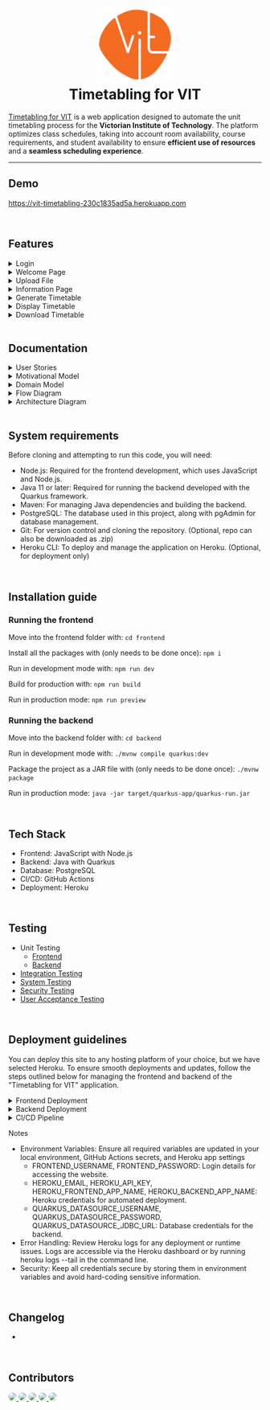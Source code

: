 <h1 align="center">
  <img src="frontend/src/assets/cropped-vit-logo.png" width="150px"/><br/>
  Timetabling for VIT
</h1>

[Timetabling for VIT](https://vit-timetabling-230c1835ad5a.herokuapp.com) is a web application designed to automate the unit timetabling process for the **Victorian Institute of Technology**. The platform optimizes class schedules, taking into account room availability, course requirements, and student availability to ensure **efficient use of resources** and a **seamless scheduling experience**.

<hr/>

## Demo

https://vit-timetabling-230c1835ad5a.herokuapp.com

<br/>


## Features

<details>
  <summary>Login</summary>

  Users can log in with a pre-set username and password provided by Team Jet Edge.
</details>
<details>
  <summary>Welcome Page</summary>

  After logging in, users are presented with two options:
  - Generate Timetable: Starts the process of uploading a student enrolment Excel file to generate a new timetable.
  - Modify Timetable: Allows users to edit existing timetables by navigating to the Timetable Page.
</details>
<details>
  <summary>Upload File</summary>

  - Selecting “Generate Timetable” on the Welcome Page brings up the "Upload File" pop-up window.
  - Click **UPLOAD FILE** at the top to select and upload the student enrolment Excel file.
  - After uploading, click **PROCEED** at the bottom to move to the Information Page.
</details>
<details>
  <summary>Information Page</summary>

  On the Information Page, users can edit room and unit information as needed.
  - Certain columns (Campus, Course, Unit Code, Enrolled Students) in the Unit Table are parsed directly from the uploaded Excel file and cannot be modified.
  - Right-clicking on a cell opens a context menu for more options, such as inserting or deleting rows.

Once editing is complete, click **NEXT** at the bottom right to proceed to the Generate Timetable page.
</details>
<details>
  <summary>Generate Timetable</summary>
  
  - Click **GENERATE TIMETABLE** to start the timetabling process.
  - The processing icon will indicate progress and return to its original state once generation is complete.
  - Click **NEXT** at the bottom right to move to the Timetable Page.
</details>
<details>
  <summary>Display Timetable</summary>
  
  - Users can view the timetable by campus by selecting campus names on the left-hand side of the page.
  - Drag-and-Drop Editing: Users can drag and drop units to adjust room and time allocations as needed. Click **SAVE CHANGES** to apply edits to the database.
  - Note: The system will display a warning if:
    - A unit overlaps with another time slot (“OVERLAPPED”).
    - A unit is assigned outside a designated room (“ASSIGN ACTIVITIES TO ROOMS ONLY”).
</details>
<details>
  <summary>Download Timetable</summary>
  
  If no further changes are needed, click **DOWNLOAD TIMETABLE** at the bottom to download the campus timetable as a ZIP file.
</details>

<br/>

## Documentation

<details>
  <summary>User Stories</summary>
  
  | Issue key | Epic Name                        | User Story Name                                                                                                                                 | User Story                                                                                                                                                                                                                                                                                                                                                             | Priority |
| --------- | -------------------------------- | ----------------------------------------------------------------------------------------------------------------------------------------------- | ---------------------------------------------------------------------------------------------------------------------------------------------------------------------------------------------------------------------------------------------------------------------------------------------------------------------------------------------------------------------- | -------- |
| KAN-51    | Automate Timetable Generation    | Add workdays to algorithms                                                                                                                      | As a student support team member,<br>I want the scheduling algorithm to work across 5 working days instead of just one day,<br>so that we can create timetables for the entire week, offering more flexibility and better scheduling options for students.                                                                                                             | High     |
| KAN-41    | Automate Timetable Generation    | Connect to Azure database                                                                                                                       | As a Student Service team member,<br>I want to store semester and campus information for later retrieval,<br>So that I can view and edit them later down the line without having to re-enter all the data, which saves time and effort.                                                                                                                                | High     |
| KAN-32    | Automate Timetable Generation    | Constraint 1: no students have overlapping units                                                                                                | As a student service team member,<br>I want to implement a constraint that ensures no student has overlapping classes<br>so that students can attend all their enrolled classes without any scheduling conflicts.                                                                                                                                                      | Highest  |
| KAN-45    | Automate Timetable Generation    | Constraint 2: no overlapping units are in the same room                                                                                         | As a student service team member,<br>I want to implement a constraint that ensures no two classes are scheduled in the same classroom at the same time<br>so that there are no conflicts or double-bookings in the timetable, ensuring each class has a dedicated space.                                                                                               | Highest  |
| KAN-34    | Automate Timetable Generation    | Constraint 3: ensure room capacity is not less than allocated unit size                                                                         | As a student service team member,<br>I want to implement a constraint that ensures the room size is greater than or equal to the class size<br>so that all scheduled classes have adequate space for all enrolled students.                                                                                                                                            | Highest  |
| KAN-52    | Automate Timetable Generation    | Constraint 4: lab units prefer lab rooms                                                                                                        | As a student service team member,<br>I want to implement a constraint that ensures lab units are allocated to lab rooms whenever possible<br>so that practical classes are held in appropriate environments conducive to hands-on learning.                                                                                                                            | Highest  |
| KAN-53    | Automate Timetable Generation    | Constraint 5 (Room Availability Constraint): Filter the room in Front End (if a room is labelled not available, do not sent it to the backend). | As a student service team member,<br>I want to label the rooms as available or not,<br>so that only available rooms are scheduled.                                                                                                                                                                                                                                     | High     |
| KAN-56    | Automate Timetable Generation    | Front end persistence using indexedDB                                                                                                           | As a Student Service Team member,<br>I want all input data to be saved at least until I have finished inputting all data necessary for generating the timetable<br>so that I can input all the data for the schedule process.                                                                                                                                          | High     |
| KAN-57    | Automate Timetable Generation    | Store and get info from database                                                                                                                | As a Student Service Team member,<br>I want to store semester and campus information for later retrieval,<br>so that I can view and edit them later down the line without having to re-enter all the data, which saves time and effort.                                                                                                                                | Medium   |
| KAN-92    | General                          | Improve UI/UX design on frontend                                                                                                                | As a Student Service Team member,<br>I want the product to be aesthetically feasible,<br>so that it would match with other VIT websites                                                                                                                                                                                                                                | Lowest   |
| KAN-91    | General                          | Skip button straight to timetable page                                                                                                          | As a Student Service Team member,<br>I want to be able to modify my previously generated timetable right away<br>so that I can save time                                                                                                                                                                                                                               | High     |
| KAN-77    | Security                         | Basic Authentication at backend                                                                                                                 | As a Student Service Team member,<br>I want to ensure that access to the backend is secured using Basic Authentication<br>so that only authorized users can interact with the system.                                                                                                                                                                                  | High     |
| KAN-76    | Security                         | Integrate with backend Basic Auth + reroute to login page                                                                                       | As a Student Service Team member,<br>I want the application to be secure<br>so that only authorised personnel can access the website to use its functionalities and view VIT’s timetables.                                                                                                                                                                             | High     |
| KAN-37    | Store Timetable Input Data       | Allow classes to take up more than 1 timeslot                                                                                                   | As a Student Service Team member,<br>I want to be able to make timetables with class durations of varying length<br>so that I can have flexibility in the classes I plan to have at my institution, and still be able to generate a timetable for them.                                                                                                                | Highest  |
| KAN-26    | Store Timetable Input Data       | Build campus data input page                                                                                                                    | As a member of the Student Service Team,<br>I want to input information about each campus<br>so that the timetables I want to generate is specific to each campus.                                                                                                                                                                                                     | Medium   |
| KAN-27    | Store Timetable Input Data       | Build classroom/lab data input page                                                                                                             | As a member of the Student Service Team,<br>I want to input information about each building and classroom<br>so that lessons can be allocated to a physical location.                                                                                                                                                                                                  | Medium   |
| KAN-25    | Store Timetable Input Data       | Build course data input page                                                                                                                    | As a member of the Student Service Team,<br>I want to input information about each course<br>so that the timetable for students enrolled in each course is different.                                                                                                                                                                                                  | Medium   |
| KAN-24    | Store Timetable Input Data       | Build file upload page for enrolment info                                                                                                       | As a member of the Student Service Team,<br>I want timetables to be generated using the enrolment information of the current semester<br>so that classroom/space allocation will be efficient and adjust dynamically between semesters.                                                                                                                                | Highest  |
| KAN-36    | Store Timetable Input Data       | Client side page routing                                                                                                                        | As a Student Service Team member,<br>I want lower load time when navigating between pages,<br>so that I can get my tasks done faster.                                                                                                                                                                                                                                  | Medium   |
| KAN-39    | Store Timetable Input Data       | Connect Quarkus backend with React frontend                                                                                                     | As a Student Service Team member,<br>I want to enter data and for it to be processed to generate a timetable.<br>so that I can have an automated and quick way to create timetables, without loads of manual labour.                                                                                                                                                   | Medium   |
| KAN-20    | Store Timetable Input Data       | Design data Input UI                                                                                                                            | As a member of the Student Service Team,<br>I want the system to have an user-friendly data input interface,<br>so that I can submit information for generating timetables quickly.                                                                                                                                                                                    | High     |
| KAN-21    | Store Timetable Input Data       | Setup database                                                                                                                                  | As a Student Service Team member,<br>I want to store semester and campus information for later retrieval,<br>So that I can view and edit them later down the line without having to re-enter all the data, which saves time and effort.                                                                                                                                | Highest  |
| KAN-43    | Store Timetable Input Data       | Take into account classrooms and labs priority constraint                                                                                       | As a Student Service Team member,<br>I want to prioritize the allocation of specific classrooms and labs based on their suitability for certain courses<br>so that the timetable reflects the optimal use of resources, ensuring that specialized spaces are reserved for classes that require them.                                                                   | High     |
| KAN-59    | Store and get info from database | Store generated timetable to database                                                                                                           | As a Student Service Team member,<br>I want to store semester and campus information for later retrieval,<br>so that I can view and edit them later down the line without having to re-enter all the data, which saves time and effort.<br>This is not completed for Sprint 1 due to our change of backend framework. This will be moved to Sprint 2.                  | Medium   |
| KAN-58    | Store and get info from database | Store student enrolment info from .xlsx file                                                                                                    | As a Student Service Team member,<br>I want to store semester and campus information for later retrieval,<br>So that I can view and edit them later down the line without having to re-enter all the data, which saves time and effort.                                                                                                                                | Medium   |
| KAN-69    | Testing and Deployment           | Backend deployment                                                                                                                              | As a Student Service Team member,<br>I want the backend of the application to be properly deployed<br>so that it reliably processes data and supports frontend interactions.                                                                                                                                                                                           | High     |
| KAN-62    | Testing and Deployment           | Backend Unit Tests                                                                                                                              | As a developer,<br>I want to thoroughly test the backend functions and modules,<br>so that I can catch bugs early, validate the behaviour of APIs, and verify the correctness of business logic, ensuring that all unit tests pass when individual components are tested in isolation.                                                                                 | High     |
| KAN-87    | Testing and Deployment           | Connect deployed frontend to the deployed backend                                                                                               | As a Student Service Team member,<br>I want the application to generate timetables using a deployed backend<br>so that I don’t have to run the backend locally.                                                                                                                                                                                                        | Highest  |
| KAN-68    | Testing and Deployment           | Frontend deployment                                                                                                                             | As a Student Service Team member,<br>I want the front end of the application to be properly deployed<br>so that I can access and interact with the system’s interface seamlessly.                                                                                                                                                                                      | High     |
| KAN-65    | Testing and Deployment           | Frontend Unit Tests                                                                                                                             | As a Student Service Team member,<br>I want the application UI to be free of bugs<br>so that I can work efficiently.                                                                                                                                                                                                                                                   | Medium   |
| KAN-82    | Testing and Deployment           | Integration Tests                                                                                                                               | As a Student Service Team member,<br>I want the application to be able to communicate seamlessly with the backend<br>so that I can work coherently.                                                                                                                                                                                                                    | Medium   |
| KAN-83    | Testing and Deployment           | Security Tests                                                                                                                                  | As a backend developer,<br>I want the backend to enforce secure access to endpoints,<br>so that unauthorized users cannot access sensitive data or system functionalities.                                                                                                                                                                                             | Medium   |
| KAN-94    | Testing and Deployment           | System Tests                                                                                                                                    | As a system tester,<br>I want to test the entire timetable system comprehensively, including functional, usability, and performance aspects,<br>so that I can ensure it meets the specified requirements and works seamlessly in real-world scenarios.                                                                                                                 | High     |
| KAN-95    | Testing and Deployment           | User Acceptance Tests                                                                                                                           | As a student service team member or administrator,<br>I want to interact with the timetable system in a real-world scenario,<br>so that I can verify that the system meets my needs, is easy to use, and satisfies all business requirements.                                                                                                                          | High     |
| KAN-84    | View and Edit Timetable          | Change website tab name to "Timetabling for VIT"                                                                                                | As a Student Service Team member,<br>I want the application to have a consistent VIT theme<br>so that this application is made for VIT.                                                                                                                                                                                                                                | Low      |
| KAN-49    | View and Edit Timetable          | Display Gantt Chart for received data                                                                                                           | As a Student Service Team member,<br>I want the auto-generated timetable to have a clear display format<br>so that I can easily view and make modifications.                                                                                                                                                                                                           | High     |
| KAN-74    | View and Edit Timetable          | Ensure database only stores one timetable for each campus at all times                                                                          | As a Student Service Team member,<br>I want to only have one timetable for each campus at all times, i.e. each time I generate a new timetable for a campus, any existing timetable for that particular campus should be removed<br>So that I don’t have to sift through a lot of timetables and always be focused on just one                                         | High     |
| KAN-75    | View and Edit Timetable          | Fix database, prevent leaking large input files                                                                                                 | As a Student Service Team member,<br>I want to have all the data I enter into the system saved<br>So that I can retrieve these data later                                                                                                                                                                                                                              | High     |
| KAN-50    | View and Edit Timetable          | Handle download timetables                                                                                                                      | As a Student Service Team member,<br>I want to download the auto-generated timetable(s)<br>so that I view them locally on my own PC and set up timetables for my students.                                                                                                                                                                                             | High     |
| KAN-60    | View and Edit Timetable          | Handle dynamic routing with dynamic campus inputs                                                                                               | As a Student Service Team member,<br>I want to view the timetable of 1 campus per Gantt chart<br>so that any changes in room/time allocation I make will not clash with other classes happening on the same campus. If more campuses are added in the future, the web-application should be dynamic and display timetables for those new campuses in new tabs as well. | High     |
| KAN-71    | View and Edit Timetable          | Modify DB schema to allow storage of timetables by campus                                                                                       | As a Student Service Team member,<br>I want to view timetables by campus<br>So that I can know the classes happening for each campus during the semester and modify accordingly since classes can’t be changed across campuses.                                                                                                                                        | High     |
| KAN-86    | View and Edit Timetable          | Remove the "Building" tab from input spreadsheets page                                                                                          | As a Student Service Team member,<br>I want the UI to not contain unnecessary elements<br>so that I can focus on my tasks.                                                                                                                                                                                                                                             | Low      |
| KAN-80    | View and Edit Timetable          | Save unit drag-and-drop changes to database                                                                                                     | As a Student Service Team member,<br>I want to drag and drop to modify existing timetables and have those changes saved<br>So that when I return to the timetable, it always has the latest changed applied, and I can keep modifying from there                                                                                                                       | High     |
| KAN-73    | View and Edit Timetable          | Split user input by campus before sending to backend                                                                                            | As a Student Service Team member,<br>I want the application to generate 1 timetable for each campus<br>so that each campus is constrained separately by their available buildings.                                                                                                                                                                                     | High     |
| KAN-72    | View and Edit Timetable          | Update frontend API method to match latest backend                                                                                              | As a Student Service Team member,<br>I want the process of communicating with the backend to work seamlessly,<br>so that I can generate a timetable from my input.                                                                                                                                                                                                     | High     |
| KAN-85    | View and Edit Timetable          | Update pages to show loading state whilst processing data                                                                                       | As a Student Service Team member,<br>I want the application UI to feel interactive when it’s loading,<br>so that I know I am waiting on something to be done.                                                                                                                                                                                                          | High     |
</details>
<details>

  <summary>Motivational Model</summary>
  <img src="docs\Motivational Model.png"/><br/>

</details>
<details>

  <summary>Domain Model</summary>
  <img src="docs\Domain Model.png"/><br/>

</details>
<details>

  <summary>Flow Diagram</summary>
  <img src="docs\Flow Diagram.png"/><br/>
  
</details>
<details>

  <summary>Architecture Diagram</summary>
  <img src="docs\Architecture Diagram.png"/><br/>

</details>

<br/>


## System requirements

Before cloning and attempting to run this code, you will need:

- Node.js: Required for the frontend development, which uses JavaScript and Node.js.
- Java 11 or later: Required for running the backend developed with the Quarkus framework.
- Maven: For managing Java dependencies and building the backend.
- PostgreSQL: The database used in this project, along with pgAdmin for database management.
- Git: For version control and cloning the repository. (Optional, repo can also be downloaded as .zip)
- Heroku CLI: To deploy and manage the application on Heroku. (Optional, for deployment only)

<br/>

## Installation guide

### Running the frontend
Move into the frontend folder with:
`cd frontend`

Install all the packages with (only needs to be done once):
`npm i`

Run in development mode with:
`npm run dev`

Build for production with:
`npm run build`

Run in production mode:
`npm run preview`

### Running the backend
Move into the backend folder with:
`cd backend`

Run in development mode with:
`./mvnw compile quarkus:dev`

Package the project as a JAR file with (only needs to be done once):
`./mvnw package`

Run in production mode:
`java -jar target/quarkus-app/quarkus-run.jar`

<br/>

## Tech Stack

- Frontend: JavaScript with Node.js
- Backend: Java with Quarkus
- Database: PostgreSQL
- CI/CD: GitHub Actions
- Deployment: Heroku

<br/>

## Testing

- Unit Testing
  - [Frontend](tests/Unit%20Testing%20(Frontend).pdf)
  - [Backend](tests/Unit%20Testing%20(Backend).pdf)
- [Integration Testing](tests/Integration%20Testing.pdf)
- [System Testing](tests/System%20Testing.pdf)
- [Security Testing](tests/Security%20Testing.pdf)
- [User Acceptance Testing](tests/User%20Acceptance%20Testing.pdf)

<br/>

## Deployment guidelines

You can deploy this site to any hosting platform of your choice, but we have selected Heroku. To ensure smooth deployments and updates, follow the steps outlined below for managing the frontend and backend of the "Timetabling for VIT" application.

<details>

  <summary>Frontend Deployment</summary>

  - [Current Deployment URL](https://vit-timetabling-230c1835ad5a.herokuapp.com/)
  - Process: The frontend is deployed as a Node.js app on Heroku.
  - Update Instructions:
    - Automatic Deployment: Push updates to the `main` branch on GitHub to automatically trigger the CI/CD pipeline for deployment on Heroku.
    - Manual Deployment: If needed, log in to Heroku, access the frontend app, and deploy manually via the Heroku CLI.

</details>
<details>

  <summary>Backend Deployment</summary>

  - [Current Deployment URL](https://jetedge-backend-e1eeff4b0c04.herokuapp.com/)
  - Process: The backend is deployed as a Java app on Heroku.
  - Update Instructions:
    - Automatic Deployment: Push updates to the `main` branch on GitHub to automatically trigger the CI/CD pipeline for deployment on Heroku.
    - Manual Deployment: If needed, log in to Heroku, access the backend app, and deploy manually via the Heroku CLI.

</details>
<details>

  <summary>CI/CD Pipeline</summary>

  - Platform: GitHub Actions
  - [Pipeline Link](.github\workflows\main.yml)
  - Setup: The pipeline automates deployments for both frontend and backend. Pushing to the `main` branch triggers automatic deployment to Heroku.

</details>

Notes
- Environment Variables: Ensure all required variables are updated in your local environment, GitHub Actions secrets, and Heroku app settings
  - FRONTEND_USERNAME, FRONTEND_PASSWORD: Login details for accessing the website.
  - HEROKU_EMAIL, HEROKU_API_KEY, HEROKU_FRONTEND_APP_NAME, HEROKU_BACKEND_APP_NAME: Heroku credentials for automated deployment.
  - QUARKUS_DATASOURCE_USERNAME, QUARKUS_DATASOURCE_PASSWORD, QUARKUS_DATASOURCE_JDBC_URL: Database credentials for the backend.
- Error Handling: Review Heroku logs for any deployment or runtime issues. Logs are accessible via the Heroku dashboard or by running heroku logs --tail in the command line.
- Security: Keep all credentials secure by storing them in environment variables and avoid hard-coding sensitive information.

<br/>

## Changelog

*

<br/>

## Contributors

<a href="https://github.com/dh-giang-vu">
<img style="border-radius: 50%;" src="https://avatars.githubusercontent.com/u/140997148?v=4" width="50px"/>
</a>
<a href="https://github.com/NguyenDonLam">
<img style="border-radius: 50%;" src="https://avatars.githubusercontent.com/u/141087284?v=4" width="50px"/>
</a>
<a href="https://github.com/JackTong24">
<img style="border-radius: 50%;" src="https://avatars.githubusercontent.com/u/161688152?v=4" width="50px"/>
</a>
<a href="https://github.com/FlyingPufferFish">
<img style="border-radius: 50%;" src="https://avatars.githubusercontent.com/u/130119691?v=4" width="50px"/>
</a>
<a href="https://github.com/hotungkhanh">
<img style="border-radius: 50%;" src="https://avatars.githubusercontent.com/u/114287209?v=4" width="50px"/>
</a>
<br/>
